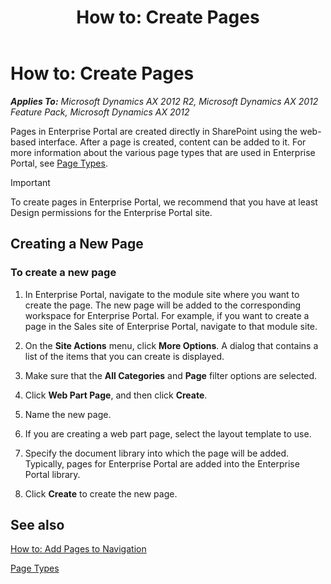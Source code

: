 ﻿---
title: 'How to: Create Pages'
TOCTitle: 'How to: Create Pages'
ms:assetid: 2c448bfe-c295-4336-9407-d8fc8e3832b4
ms:mtpsurl: https://msdn.microsoft.com/en-us/library/Cc585929(v=AX.60)
ms:contentKeyID: 35245163
ms.date: 11/07/2012
mtps_version: v=AX.60
---

# How to: Create Pages 


_**Applies To:** Microsoft Dynamics AX 2012 R2, Microsoft Dynamics AX 2012 Feature Pack, Microsoft Dynamics AX 2012_

Pages in Enterprise Portal are created directly in SharePoint using the web-based interface. After a page is created, content can be added to it. For more information about the various page types that are used in Enterprise Portal, see [Page Types](page-types.md).


> [!IMPORTANT]
> <P>To create pages in Enterprise Portal, we recommend that you have at least Design permissions for the Enterprise Portal site.</P>



## Creating a New Page

### To create a new page

1.  In Enterprise Portal, navigate to the module site where you want to create the page. The new page will be added to the corresponding workspace for Enterprise Portal. For example, if you want to create a page in the Sales site of Enterprise Portal, navigate to that module site.

2.  On the **Site Actions** menu, click **More Options**. A dialog that contains a list of the items that you can create is displayed.

3.  Make sure that the **All Categories** and **Page** filter options are selected.

4.  Click **Web Part Page**, and then click **Create**.

5.  Name the new page.

6.  If you are creating a web part page, select the layout template to use.

7.  Specify the document library into which the page will be added. Typically, pages for Enterprise Portal are added into the Enterprise Portal library.

8.  Click **Create** to create the new page.

## See also

[How to: Add Pages to Navigation](how-to-add-pages-to-navigation.md)

[Page Types](page-types.md)

